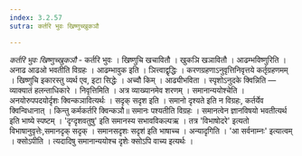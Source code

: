 ```yaml
---
index: 3.2.57
sutra: कर्तरि भुवः खिष्णुच्खुकञौ

---
```

_कर्तरि भुवः खिष्णुच्खुकञौ_ - कर्तरि भुवः । खिष्णुचि खचावितौ । खुकञि खञावितौ । आढम्भविष्णुरिति । अनाढ आढओ भवतीति विग्रहः । आढम्भावुक इति । ञित्त्वाद्वृद्धिः । करणग्रहणाऽनुवृत्तिनिवृत्तये कर्तृग्रहणमम् । खिष्णुचि इकारस्तु व्यर्थ एव, इटा सिद्धेः । अच्वौ किम्  । आढ्यीभविता । स्पृशोऽनुदके क्विन्निति —  व्याक्यातं हलन्ताधिकारे । निवृत्तिमिति । अत्र व्याख्यानमेव शरणम् । समानान्ययोश्चेति । अनयोरुपपदयोर्दृशः क्विन्कञावित्यर्थः । सदृक् सदृश इति । समानो दृश्यते इति न विग्रहः, कर्तर्येव क्विन्विधानात् । किन्तु कर्मकर्तरि क्विन्कञौ॥ समानः पश्यतीति विग्रहः । समानत्वेन ज्ञानविषयो भवतीत्यर्थ इति भाष्ये स्पष्टम् । 'दृग्दृशवतुषु' इति समानस्य सभावविकल्पऋ । तत्र 'विभाषोदरे' इत्यतो विभाषानुवृत्तेः,समानदृक् सदृक् । समानसदृशः सदृश॑ इति भाषाच्च । अन्यादृगिति । 'आ सर्वनाम्नः' इत्यात्वम् । क्सोऽपीति । त्यदादिषु समानान्ययोश्च दृशेः क्सोऽपि वाच्य इत्यर्थः ।